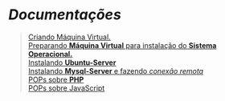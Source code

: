 # <strong><i>Documentações</i></strong>


> <a href="https://github.com/kfellipe/POPs/tree/master/Criando-VM/README.md"><ins>Criando Máquina Virtual.</ins></a><br>
<a href="https://github.com/kfellipe/POPs/tree/master/Preparando-VM/README.md"><ins>Preparando <strong>Máquina Virtual</strong> para instalação do <strong>Sistema Operacional.</ins></strong></a><br>
<a href="https://github.com/kfellipe/POPs/tree/master/Instalando-Ubuntu-Server/README.md"><ins>Instalando <strong>Ubuntu-Server</strong></ins></a><br>
<a href="https://github.com/kfellipe/POPs/tree/master/Instalando-MySql-Server_Ubuntu/README.md"><ins>Instalando <strong>Mysql-Server</strong> e fazendo <i>conexão remota</i></ins></a><br>
<a href="https://github.com/kfellipe/POPs/tree/master/PHP/README.md"><ins>POPs sobre <strong>PHP</strong></ins></a><br>
<a href="https://github.com/kfellipe/POPs/tree/master/JS/README.md">POPs sobre JavaScript</a><br>